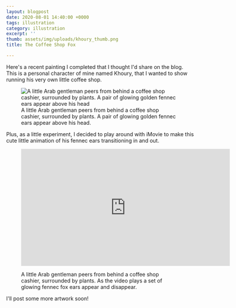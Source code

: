 ```yaml
---
layout: blogpost
date: 2020-08-01 14:40:00 +0000
tags: illustration
category: illustration
excerpt: ''
thumb: assets/img/uploads/khoury_thumb.png
title: The Coffee Shop Fox

---
```

<p>Here's a recent painting I completed that I thought I'd share on the blog. This is a personal character of mine named Khoury, that I wanted to show running his very own little coffee shop.</p>
	<figure class="media">
		<img src="http://www.staceyjenkins.co.uk/assets/img/uploads/khoury_coffee_shop_blog.png" alt=
		"A little Arab gentleman peers from behind a coffee shop cashier, surrounded by plants. A pair of glowing golden fennec ears appear above his head"> 
		<figcaption>A little Arab gentleman peers from behind a coffee shop cashier, surrounded by plants. A pair of glowing golden fennec ears appear above his head.</figcaption>
</figure> 

<p>Plus, as a little experiment, I decided to play around with iMovie to make this cute little animation of his fennec ears transitioning in and out.</p>
	<figure class="media"><iframe allowfullscreen
		frameborder="0" height="315" src="https://www.youtube.com/embed/SxLqzi5vqjs"
		width="560"></iframe>
		<figcaption>
			<p>A little Arab gentleman peers from behind a coffee shop cashier,
			surrounded by plants. As the video plays a set of glowing fennec fox ears
			appear and disappear.</p>
		</figcaption>
	</figure>
    
<p>I'll post some more artwork soon!</p>
